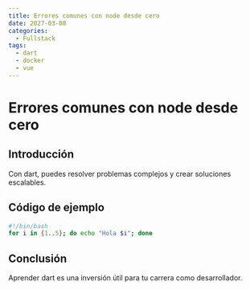 ```yaml
---
title: Errores comunes con node desde cero
date: 2027-03-08
categories:
  - Fullstack
tags:
  - dart
  - docker
  - vue
---
```


# Errores comunes con node desde cero

## Introducción

Con dart, puedes resolver problemas complejos y crear soluciones escalables.

## Código de ejemplo

```bash
#!/bin/bash
for i in {1..5}; do echo "Hola $i"; done
```

## Conclusión

Aprender dart es una inversión útil para tu carrera como desarrollador.